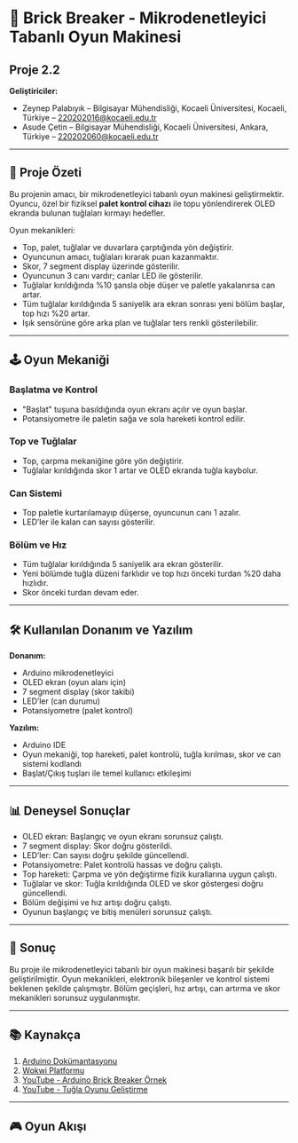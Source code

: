 # 🧱 Brick Breaker - Mikrodenetleyici Tabanlı Oyun Makinesi

## Proje 2.2

**Geliştiriciler:**  
- Zeynep Palabıyık – Bilgisayar Mühendisliği, Kocaeli Üniversitesi, Kocaeli, Türkiye – 220202016@kocaeli.edu.tr  
- Asude Çetin – Bilgisayar Mühendisliği, Kocaeli Üniversitesi, Ankara, Türkiye – 220202060@kocaeli.edu.tr  

---

## 🎯 Proje Özeti
Bu projenin amacı, bir mikrodenetleyici tabanlı oyun makinesi geliştirmektir. Oyuncu, özel bir fiziksel **palet kontrol cihazı** ile topu yönlendirerek OLED ekranda bulunan tuğlaları kırmayı hedefler.  

Oyun mekanikleri:
- Top, palet, tuğlalar ve duvarlara çarptığında yön değiştirir.  
- Oyuncunun amacı, tuğlaları kırarak puan kazanmaktır.  
- Skor, 7 segment display üzerinde gösterilir.  
- Oyuncunun 3 canı vardır; canlar LED ile gösterilir.  
- Tuğlalar kırıldığında %10 şansla obje düşer ve paletle yakalanırsa can artar.  
- Tüm tuğlalar kırıldığında 5 saniyelik ara ekran sonrası yeni bölüm başlar, top hızı %20 artar.  
- Işık sensörüne göre arka plan ve tuğlalar ters renkli gösterilebilir.  

---

## 🕹️ Oyun Mekaniği

### Başlatma ve Kontrol
- "Başlat" tuşuna basıldığında oyun ekranı açılır ve oyun başlar.  
- Potansiyometre ile paletin sağa ve sola hareketi kontrol edilir.  

### Top ve Tuğlalar
- Top, çarpma mekaniğine göre yön değiştirir.  
- Tuğlalar kırıldığında skor 1 artar ve OLED ekranda tuğla kaybolur.  

### Can Sistemi
- Top paletle kurtarılamayıp düşerse, oyuncunun canı 1 azalır.  
- LED’ler ile kalan can sayısı gösterilir.  

### Bölüm ve Hız
- Tüm tuğlalar kırıldığında 5 saniyelik ara ekran gösterilir.  
- Yeni bölümde tuğla düzeni farklıdır ve top hızı önceki turdan %20 daha hızlıdır.  
- Skor önceki turdan devam eder.  

---

## 🛠️ Kullanılan Donanım ve Yazılım

**Donanım:**
- Arduino mikrodenetleyici  
- OLED ekran (oyun alanı için)  
- 7 segment display (skor takibi)  
- LED’ler (can durumu)  
- Potansiyometre (palet kontrol)  

**Yazılım:**
- Arduino IDE  
- Oyun mekaniği, top hareketi, palet kontrolü, tuğla kırılması, skor ve can sistemi kodlandı  
- Başlat/Çıkış tuşları ile temel kullanıcı etkileşimi  

---

## 📊 Deneysel Sonuçlar
- OLED ekran: Başlangıç ve oyun ekranı sorunsuz çalıştı.  
- 7 segment display: Skor doğru gösterildi.  
- LED’ler: Can sayısı doğru şekilde güncellendi.  
- Potansiyometre: Palet kontrolü hassas ve doğru çalıştı.  
- Top hareketi: Çarpma ve yön değiştirme fizik kurallarına uygun çalıştı.  
- Tuğlalar ve skor: Tuğla kırıldığında OLED ve skor göstergesi doğru güncellendi.  
- Bölüm değişimi ve hız artışı doğru çalıştı.  
- Oyunun başlangıç ve bitiş menüleri sorunsuz çalıştı.  

---

## 📌 Sonuç
Bu proje ile mikrodenetleyici tabanlı bir oyun makinesi başarılı bir şekilde geliştirilmiştir. Oyun mekanikleri, elektronik bileşenler ve kontrol sistemi beklenen şekilde çalışmıştır. Bölüm geçişleri, hız artışı, can artırma ve skor mekanikleri sorunsuz uygulanmıştır.  

---

## 📚 Kaynakça
1. [Arduino Dokümantasyonu](https://docs.arduino.cc)  
2. [Wokwi Platformu](https://wokwi.com)  
3. [YouTube - Arduino Brick Breaker Örnek](https://www.youtube.com/watch?v=WhUbsy1s0Vs&t=1280s)  
4. [YouTube - Tuğla Oyunu Geliştirme](https://www.youtube.com/watch?v=SMh4sbidbaA&list=PLFOSdDqm35feuJXiWzI64TAmnLJ0y29-W)  

---

## 🎮 Oyun Akışı
